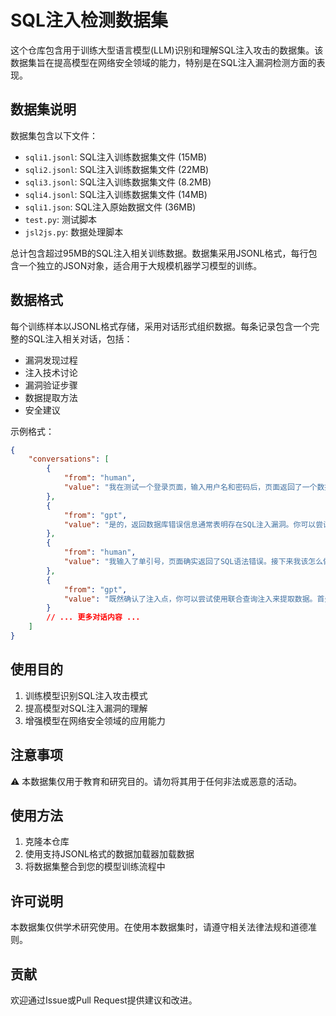 # SQL注入检测数据集

这个仓库包含用于训练大型语言模型(LLM)识别和理解SQL注入攻击的数据集。该数据集旨在提高模型在网络安全领域的能力，特别是在SQL注入漏洞检测方面的表现。

## 数据集说明

数据集包含以下文件：
- `sqli1.jsonl`: SQL注入训练数据集文件 (15MB)
- `sqli2.jsonl`: SQL注入训练数据集文件 (22MB)
- `sqli3.jsonl`: SQL注入训练数据集文件 (8.2MB)
- `sqli4.jsonl`: SQL注入训练数据集文件 (14MB)
- `sqli1.json`: SQL注入原始数据文件 (36MB)
- `test.py`: 测试脚本
- `jsl2js.py`: 数据处理脚本

总计包含超过95MB的SQL注入相关训练数据。数据集采用JSONL格式，每行包含一个独立的JSON对象，适合用于大规模机器学习模型的训练。

## 数据格式

每个训练样本以JSONL格式存储，采用对话形式组织数据。每条记录包含一个完整的SQL注入相关对话，包括：
- 漏洞发现过程
- 注入技术讨论
- 漏洞验证步骤
- 数据提取方法
- 安全建议

示例格式：
```json
{
    "conversations": [
        {
            "from": "human",
            "value": "我在测试一个登录页面，输入用户名和密码后，页面返回了一个数据库错误信息。这可能是SQL注入点吗？"
        },
        {
            "from": "gpt",
            "value": "是的，返回数据库错误信息通常表明存在SQL注入漏洞。你可以尝试在用户名字段中输入一个单引号（'），看看是否会导致类似的错误。这可以帮助确认是否存在注入点。"
        },
        {
            "from": "human",
            "value": "我输入了单引号，页面确实返回了SQL语法错误。接下来我该怎么做？"
        },
        {
            "from": "gpt",
            "value": "既然确认了注入点，你可以尝试使用联合查询注入来提取数据。首先，你需要确定查询中的列数。可以尝试输入 `' UNION SELECT NULL, NULL, NULL --`，并逐步增加NULL的数量，直到页面不再报错。"
        }
        // ... 更多对话内容 ...
    ]
}
```

## 使用目的

1. 训练模型识别SQL注入攻击模式
2. 提高模型对SQL注入漏洞的理解
3. 增强模型在网络安全领域的应用能力

## 注意事项

⚠️ 本数据集仅用于教育和研究目的。请勿将其用于任何非法或恶意的活动。

## 使用方法

1. 克隆本仓库
2. 使用支持JSONL格式的数据加载器加载数据
3. 将数据集整合到您的模型训练流程中

## 许可说明

本数据集仅供学术研究使用。在使用本数据集时，请遵守相关法律法规和道德准则。

## 贡献

欢迎通过Issue或Pull Request提供建议和改进。
